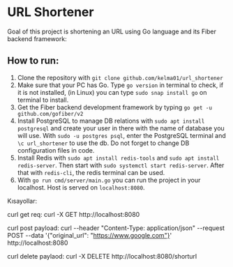# URL Shortener

Goal of this project is shortening an URL using Go language and its Fiber backend framework:

## How to run:

1. Clone the repository with `git clone github.com/kelma01/url_shortener`
2. Make sure that your PC has Go. Type `go version` in terminal to check, if it is not installed, (in Linux) you can type `sudo snap install go` on terminal to install.
3. Get the Fiber backend development framework by typing `go get -u github.com/gofiber/v2`
4. Install PostgreSQL to manage DB relations with `sudo apt install postgresql` and create your user in there with the name of database you will use. With `sudo -u postgres psql`, enter the PostgreSQL terminal and `\c url_shortener` to use the db. Do not forget to change DB configuration files in code.
5. Install Redis with `sudo apt install redis-tools` and `sudo apt install redis-server`. Then start with `sudo systemctl start redis-server`. After that with `redis-cli`, the redis terminal can be used.
6. With `go run cmd/server/main.go` you can run the project in your localhost. Host is served on `localhost:8080`.


Kısayollar:

curl get req:
curl -X GET http://localhost:8080

curl post payload: 
curl --header "Content-Type: application/json" --request POST --data '{"original_url": "https://www.google.com"}' http://localhost:8080

curl delete paylaod:
curl -X DELETE http://localhost:8080/shorturl